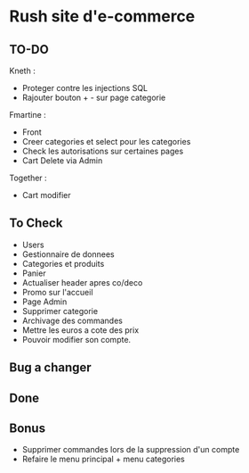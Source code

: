 # Rush site d'e-commerce
## TO-DO
Kneth :
- Proteger contre les injections SQL
- Rajouter bouton + - sur page categorie

Fmartine :
- Front
- Creer categories et select pour les categories
- Check les autorisations sur certaines pages
- Cart Delete via Admin

Together :
- Cart modifier

## To Check
- Users
- Gestionnaire de donnees
- Categories et produits
- Panier
- Actualiser header apres co/deco
- Promo sur l'accueil
- Page Admin
- Supprimer categorie
- Archivage des commandes
- Mettre les euros a cote des prix
- Pouvoir modifier son compte.

## Bug a changer


## Done


## Bonus
- Supprimer commandes lors de la suppression d'un compte
- Refaire le menu principal + menu categories
